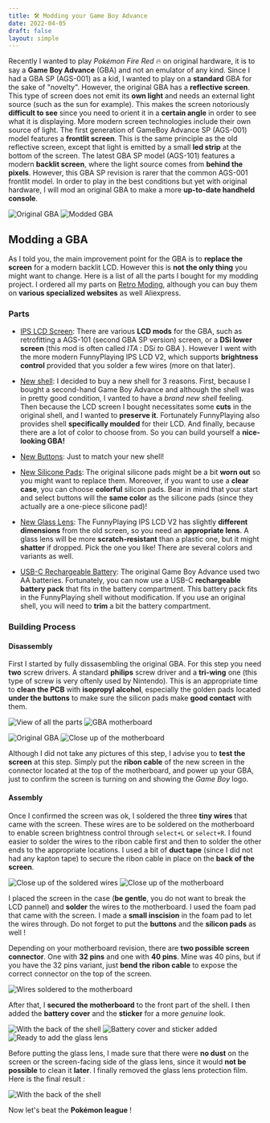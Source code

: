 ```yaml
---
title: 🛠️ Modding your Game Boy Advance
date: 2022-04-05
draft: false
layout: simple
---
```


Recently I wanted to play _Pokémon Fire Red_ 🔥 on original hardware, it is to say a **Game Boy Advance** (GBA) and not an emulator of any kind. Since I had a GBA SP (AGS-001) as a kid, I wanted to play on a **standard** GBA for the sake of "novelty". However, the original GBA has a **reflective screen**. This type of screen does not emit its **own light** and needs an external light source (such as the sun for example). This makes the screen notoriously **difficult to see** since you need to orient it in a **certain angle** in order to see what it is displaying. More modern screen technologies include their own source of light. The first generation of GameBoy Advance SP (AGS-001) model features a **frontlit screen**. This is the same principle as the old reflective screen, except that light is emitted by a small **led strip** at the bottom of the screen. The latest GBA SP model (AGS-101) features a modern **backlit screen**, where the light source comes from **behind the pixels**. However, this GBA SP revision is rarer that the common AGS-001 frontlit model. In order to play in the best conditions but yet with original hardware, I will mod an original GBA to make a more **up-to-date handheld console**.

<!-- <br/> -->

![Original GBA](img/gba_modding_1.jpg "Original GBA")
![Modded GBA](img/gba_modding_21.jpg "Modded GBA")

<!-- <div class="row justify-content-sm-center">
    <div class="col-sm-5 mt-3 mt-md-0">
    {% include figure.html path="assets/img/blog/gba_modding/gba_modding_1.jpg" class="img-fluid rounded z-depth-1 img-responsive full-widt" zoomable=true caption="Original GBA" %}
    </div>
    <div class="col-sm-5 mt-3 mt-md-0">
    {% include figure.html path="assets/img/blog/gba_modding/gba_modding_21.jpg" class="img-fluid rounded z-depth-1 img-responsive full-widt" zoomable=true caption="Modded GBA" %}
    </div>
</div> -->


## Modding a GBA

As I told you, the main improvement point for the GBA is to **replace the screen** for a modern backlit LCD. However this is **not the only thing** you might want to change. Here is a list of all the parts I bought for my modding project. I ordered all my parts on [Retro Moding](https://www.retromodding.com/), although you can buy them on **various specialized websites** as well Aliexpress.

### Parts
- [IPS LCD Screen](https://www.retromodding.com/collections/game-boy-advance/products/game-boy-advance-ips-lcd): There are various **LCD mods** for the GBA, such as retrofitting a AGS-101 (second GBA SP version) screen, or a **DSi lower screen** (this mod is often called _ITA_ : DS<em>i</em> <em>t</em>o GB<em>A</em> ). However I went with the more modern FunnyPlaying IPS LCD V2, which supports **brightness control** provided that you solder a few wires (more on that later).
  
- [New shell](https://www.retromodding.com/collections/game-boy-advance/products/funny-playing-game-boy-advance-shells-branded): I decided to buy a new shell for 3 reasons. First, because I bought a second-hand Game Boy Advance and although the shell was in pretty good condition, I vanted to have a _brand new shell_ feeling. Then because the LCD screen I bought necessitates some **cuts** in the original shell, and I wanted to **preserve it**. Fortunately FunnyPlaying also provides shell **specifically moulded** for their LCD. And finally, because there are a lot of color to choose from. So you can build yourself a **nice-looking GBA!**
  
- [New Buttons](https://www.retromodding.com/products/game-boy-advance-buttons?variant=5398357278753): Just to match your new shell!

- [New Silicone Pads](https://www.retromodding.com/products/funny-playing-game-boy-advance-silicone-pads?variant=41350446645404): The original silicone pads might be a bit **worn out** so you might want to replace them. Moreover, if you want to use a **clear case**, you can choose **colorful** silicon pads. Bear in mind that your start and select buttons will the **same color** as the silicone pads (since they actually are a one-piece silicone pad)!
  
- [New Glass Lens](https://www.retromodding.com/products/budget-game-boy-advance-glass-screen-lens?variant=31432753184832): The FunnyPlaying IPS LCD V2 has slightly **different dimensions** from the old screen, so you need an **appropriate lens**. A glass lens will be more **scratch-resistant** than a plastic one, but it might **shatter** if dropped. Pick the one you like! There are several colors and variants as well.
  
- [USB-C Rechargeable Battery](https://www.retromodding.com/products/game-boy-advance-rechargeable-usb-c-battery-pack?_pos=1&_sid=7e53d2891&_ss=r): The original Game Boy Advance used two AA batteries. Fortunately, you can now use a USB-C **rechargeable battery pack** that fits in the battery compartment. This battery pack fits in the FunnyPlaying shell without modification. If you use an original shell, you will need to **trim** a bit the battery compartment.

### Building Process

#### Disassembly

First I started by fully dissasembling the original GBA. For this step you need **two** screw drivers. A standard **philips** screw driver and a **tri-wing** one (this type of screw is very oftenly used by Nintendo). This is an appropriate time to **clean the PCB** with **isopropyl alcohol**, especially the golden pads located **under the buttons** to make sure the silicon pads make **good contact** with them.

![View of all the parts](img/gba_modding_9.jpg "View of all the parts")
![GBA motherboard](img/gba_modding_6.jpg "GBA motherboard")

![Original GBA](img/gba_modding_7.jpg "Original GBA")
![Close up of the motherboard](img/gba_modding_5.jpg "Close up of the motherboard")

<!-- 
<br/>
<div class="row justify-content-sm-center">
    <div class="col-sm mt-4 mt-md-0">
    {% include figure.html path="assets/img/blog/gba_modding/gba_modding_9.jpg" class="img-fluid rounded z-depth-1" zoomable=true caption="View of all the parts" %}
    </div>
    <div class="col-sm mt-4 mt-md-0">
    {% include figure.html path="assets/img/blog/gba_modding/gba_modding_6.jpg" class="img-fluid rounded z-depth-1" zoomable=true caption="GBA motherboard" %}
    </div>
</div>
<div class="row justify-content-sm-center">
    <div class="col-sm mt-4 mt-md-0">
    {% include figure.html path="assets/img/blog/gba_modding/gba_modding_7.jpg" class="img-fluid rounded z-depth-1" zoomable=true caption="Original GBA" %}
    </div>
    <div class="col-sm mt-4 mt-md-0">
    {% include figure.html path="assets/img/blog/gba_modding/gba_modding_5.jpg" class="img-fluid rounded z-depth-1" zoomable=true caption="Close up of the motherboard" %}
    </div>
</div> -->

Although I did not take any pictures of this step, I advise you to **test the screen** at this step. Simply put the **ribon cable** of the new screen in the connector located at the top of the motherboard, and power up your GBA, just to confirm the screen is turning on and showing the _Game Boy_ logo.

#### Assembly

Once I confirmed the screen was ok, I soldered the three **tiny wires** that came with the screen. These wires are to be soldered on the motherboard to enable screen brightness control through `select+L` or `select+R`. I found easier to solder the wires to the ribon cable first and then to solder the other ends to the appropriate locations. I used a bit of **duct tape** (since I did not had any kapton tape) to secure the ribon cable in place on the **back of the screen**. 

![Close up of the soldered wires](img/gba_modding_10.jpg "Close up of the soldered wires")
![Close up of the motherboard](img/gba_modding_11.jpg "Close up of the motherboard")

<!-- <br/>
<div class="row justify-content-sm-center">
    <div class="col-sm mt-4 mt-md-0">
    {% include figure.html path="assets/img/blog/gba_modding/gba_modding_10.jpg" class="img-fluid rounded z-depth-1" zoomable=true caption="Close up of the soldered wires" %}
    </div>
    <div class="col-sm mt-4 mt-md-0">
    {% include figure.html path="assets/img/blog/gba_modding/gba_modding_11.jpg" class="img-fluid rounded z-depth-1" zoomable=true caption="Close up of the motherboard" %}
    </div>
</div> -->

I placed the screen in the case (**be gentle**, you do not want to break the LCD pannel) and **solder** the wires to the motherboard. I used the foam pad that came with the screen. I made a **small inscision** in the foam pad to let the wires through. Do not forget to put the **buttons** and the **silicon pads** as well !

Depending on your motherboard revision, there are **two possible screen connector**. One with **32 pins** and one with **40 pins**. Mine was 40 pins, but if you have the 32 pins variant, just **bend the ribon cable** to expose the correct connector on the top of the screen.

![Wires soldered to the motherboard](img/gba_modding_12.jpg "Wires soldered to the motherboard")

<!-- <div class="row justify-content-sm-center">
    <div class="col-sm-7 mt-4 mt-md-0">
    {% include figure.html path="assets/img/blog/gba_modding/gba_modding_12.jpg" class="img-fluid rounded z-depth-1" zoomable=true caption="Wires soldered to the motherboard" %}
    </div>  
</div> -->

After that, I **secured the motherboard** to the front part of the shell. I then added the **battery cover** and the **sticker** for a more _genuine_ look.

![With the back of the shell](img/gba_modding_14.jpg "With the back of the shell")
![Battery cover and sticker added](img/gba_modding_19.jpg "Battery cover and sticker added")
![Ready to add the glass lens](img/gba_modding_16.jpg "Ready to add the glass lens")

<!-- <div class="row justify-content-sm-center">
<div class="col-sm mt-4 mt-md-0">
    {% include figure.html path="assets/img/blog/gba_modding/gba_modding_14.jpg" class="img-fluid rounded z-depth-1" zoomable=true caption="With the back of the shell" %}
    </div>
<div class="col-sm mt-4 mt-md-0">
    {% include figure.html path="assets/img/blog/gba_modding/gba_modding_19.jpg" class="img-fluid rounded z-depth-1" zoomable=true caption="Battery cover and sticker added" %}
    </div>
<div class="col-sm mt-4 mt-md-0">
    {% include figure.html path="assets/img/blog/gba_modding/gba_modding_16.jpg" class="img-fluid rounded z-depth-1" zoomable=true caption="Ready to add the glass lens" %}
    </div>
</div> -->

Before putting the glass lens, I made sure that there were **no dust** on the screen or the screen-facing side of the glass lens, since it would **not be possible** to clean it **later**. I finally removed the glass lens protection film. Here is the final result :

![With the back of the shell](img/gba_modding_20.jpg "With the back of the shell")

<!-- <div class="row justify-content-sm-center">
    <div class="col-sm-8 mt-4 mt-md-0">
    {% include figure.html path="assets/img/blog/gba_modding/gba_modding_20.jpg" class="img-fluid rounded z-depth-1" zoomable=true caption="With the back of the shell" %}
    </div>
</div> -->

Now let's beat the **Pokémon league** !